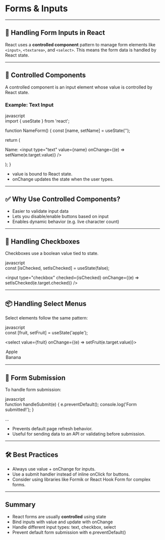# Forms & Inputs

---

## 📝 Handling Form Inputs in React

React uses a **controlled component** pattern to manage form elements like `<input>`, `<textarea>`, and `<select>`. This means the form data is handled by React state.

---

## 🔄 Controlled Components

A controlled component is an input element whose value is controlled by React state.

### Example: Text Input

javascript  
import { useState } from 'react';

function NameForm() {
  const [name, setName] = useState('');

  return (
    <form>
      <label>
        Name:
        <input
          type="text"
          value={name}
          onChange={(e) => setName(e.target.value)}
        />
      </label>
    </form>
  );
}

- <span class="codeSnip">value</span> is bound to React state.  
- <span class="codeSnip">onChange</span> updates the state when the user types.

---

## ✅ Why Use Controlled Components?

- Easier to validate input data  
- Lets you disable/enable buttons based on input  
- Enables dynamic behavior (e.g. live character count)

---

## 🧪 Handling Checkboxes

Checkboxes use a boolean value tied to state.

javascript  
const [isChecked, setIsChecked] = useState(false);

<input
  type="checkbox"
  checked={isChecked}
  onChange={(e) => setIsChecked(e.target.checked)}
/>

---

## 📦 Handling Select Menus

Select elements follow the same pattern:

javascript  
const [fruit, setFruit] = useState('apple');

<select value={fruit} onChange={(e) => setFruit(e.target.value)}>
  <option value="apple">Apple</option>
  <option value="banana">Banana</option>
</select>

---

## 🧼 Form Submission

To handle form submission:

javascript  
function handleSubmit(e) {
  e.preventDefault();
  console.log('Form submitted!');
}

<form onSubmit={handleSubmit}>
  ...
</form>

- Prevents default page refresh behavior.  
- Useful for sending data to an API or validating before submission.

---

## 🛠 Best Practices

- Always use <span class="codeSnip">value</span> + <span class="codeSnip">onChange</span> for inputs.  
- Use a <span class="codeSnip">submit</span> handler instead of inline <span class="codeSnip">onClick</span> for buttons.  
- Consider using libraries like Formik or React Hook Form for complex forms.

---

## Summary

- React forms are usually **controlled** using state  
- Bind inputs with <span class="codeSnip">value</span> and update with <span class="codeSnip">onChange</span>  
- Handle different input types: text, checkbox, select  
- Prevent default form submission with <span class="codeSnip">e.preventDefault()</span>
